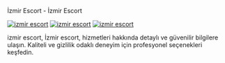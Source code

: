 İzmir Escort - İzmir Escort 

[![izmir escort](https://github.com/user-attachments/assets/4acbfeb3-d09b-4421-9a2f-15a431d9de09)](https://izmirescobar6.xyz/)
[![izmir escort](https://github.com/user-attachments/assets/d0e9500e-cf7f-4555-8e1e-7ec047c64276)](https://izmirescobar6.xyz/)
[![izmir escort](https://github.com/user-attachments/assets/ec97b0d2-c088-4c21-83b9-39e3f482b7fe)](https://izmirescobar6.xyz/)


izmir escort, İzmir escort, hizmetleri hakkında detaylı ve güvenilir bilgilere ulaşın. Kaliteli ve gizlilik odaklı deneyim için profesyonel seçenekleri keşfedin.
